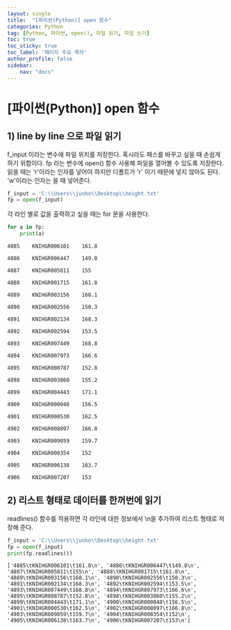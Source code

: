```yaml
---
layout: single
title:  "[파이썬(Python)] open 함수"
categories: Python
tag: [Python, 파이썬, open(), 파일 읽기, 파일 쓰기]
toc: true
toc_sticky: true
toc_label: '페이지 주요 목자'
author_profile: false
sidebar:
    nav: "docs"
---
```




# [파이썬(Python)] open 함수

## 1) line by line 으로 파일 읽기

f_input 이라는 변수에 파일 위치를 저장한다. 혹시라도 패스를 바꾸고 싶을 때 손쉽게 하기 위함이다. fp 라는 변수에 open() 함수 사용해 파일을 열어볼 수 있도록 저장한다. 읽을 때는 'r'이라는 인자를 넣어야 하지만 디폴트가 'r' 이기 때문에 넣지 않아도 된다. 'w'이라는 인자는 쓸 때 넣어준다.


```python
f_input = 'C:\\Users\\junho\\Desktop\\height.txt'
fp = open(f_input)
```

각 라인 별로 값을 출력하고 싶을 때는 for 문을 사용한다.


```python
for a in fp:
    print(a)
```

    4885	KNIHGR006101	161.8
    
    4886	KNIHGR006447	149.8
    
    4887	KNIHGR005811	155
    
    4888	KNIHGR001715	161.8
    
    4889	KNIHGR003156	168.1
    
    4890	KNIHGR002556	150.3
    
    4891	KNIHGR002134	168.3
    
    4892	KNIHGR002594	153.5
    
    4893	KNIHGR007449	168.8
    
    4894	KNIHGR007973	166.6
    
    4895	KNIHGR008787	152.8
    
    4898	KNIHGR003860	155.2
    
    4899	KNIHGR004443	171.1
    
    4900	KNIHGR000048	156.5
    
    4901	KNIHGR000530	162.5
    
    4902	KNIHGR008097	166.8
    
    4903	KNIHGR009059	159.7
    
    4904	KNIHGR000354	152
    
    4905	KNIHGR006138	163.7
    
    4906	KNIHGR007207	153
    
    

## 2) 리스트 형태로 데이터를 한꺼번에 읽기

readlines() 함수를 적용하면 각 라인에 대한 정보에서 \n을 추가하여 리스트 형태로 저장해 준다.


```python
f_input = 'C:\\Users\\junho\\Desktop\\height.txt'
fp = open(f_input)
print(fp.readlines())
```

    ['4885\tKNIHGR006101\t161.8\n', '4886\tKNIHGR006447\t149.8\n', '4887\tKNIHGR005811\t155\n', '4888\tKNIHGR001715\t161.8\n', '4889\tKNIHGR003156\t168.1\n', '4890\tKNIHGR002556\t150.3\n', '4891\tKNIHGR002134\t168.3\n', '4892\tKNIHGR002594\t153.5\n', '4893\tKNIHGR007449\t168.8\n', '4894\tKNIHGR007973\t166.6\n', '4895\tKNIHGR008787\t152.8\n', '4898\tKNIHGR003860\t155.2\n', '4899\tKNIHGR004443\t171.1\n', '4900\tKNIHGR000048\t156.5\n', '4901\tKNIHGR000530\t162.5\n', '4902\tKNIHGR008097\t166.8\n', '4903\tKNIHGR009059\t159.7\n', '4904\tKNIHGR000354\t152\n', '4905\tKNIHGR006138\t163.7\n', '4906\tKNIHGR007207\t153\n']
    
